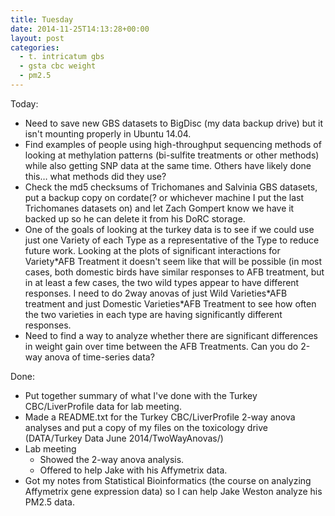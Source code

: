 ```yaml
---
title: Tuesday
date: 2014-11-25T14:13:28+00:00
layout: post
categories:
  - t. intricatum gbs
  - gsta cbc weight
  - pm2.5
---
```

Today:

  * Need to save new GBS datasets to BigDisc (my data backup drive) but it isn't mounting properly in Ubuntu 14.04.
  * Find examples of people using high-throughput sequencing methods of looking at methylation patterns (bi-sulfite treatments or other methods) while also getting SNP data at the same time. Others have likely done this… what methods did they use?
  * Check the md5 checksums of Trichomanes and Salvinia GBS datasets, put a backup copy on cordate(? or whichever machine I put the last Trichomanes datasets on) and let Zach Gompert know we have it backed up so he can delete it from his DoRC storage.
  * One of the goals of looking at the turkey data is to see if we could use just one Variety of each Type as a representative of the Type to reduce future work. Looking at the plots of significant interactions for Variety\*AFB Treatment it doesn't seem like that will be possible (in most cases, both domestic birds have similar responses to AFB treatment, but in at least a few cases, the two wild types appear to have different responses. I need to do 2way anovas of just Wild Varieties\*AFB treatment and just Domestic Varieties*AFB Treatment to see how often the two varieties in each type are having significantly different responses.
  * Need to find a way to analyze whether there are significant differences in weight gain over time between the AFB Treatments. Can you do 2-way anova of time-series data?

Done:

  * Put together summary of what I've done with the Turkey CBC/LiverProfile data for lab meeting.
  * Made a README.txt for the Turkey CBC/LiverProfile 2-way anova analyses and put a copy of my files on the toxicology drive (DATA/Turkey Data June 2014/TwoWayAnovas/)
  * Lab meeting
      * Showed the 2-way anova analysis.
      * Offered to help Jake with his Affymetrix data.
  * Got my notes from Statistical Bioinformatics (the course on analyzing Affymetrix gene expression data) so I can help Jake Weston analyze his PM2.5 data.
